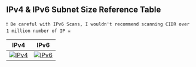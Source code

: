 IPv4 & IPv6 Subnet Size Reference Table
-------
`❗ Be careful with IPv6 Scans, I wouldn't recommend scanning CIDR over 1 million number of IP ☠️`

| IPv4                                      | IPv6                                      |
|-------------------------------------------|-------------------------------------------|
| [![IPv4](https://img.shields.io/badge/IPv4-%23D2B3EE?style=for-the-badge&logo=internet-explorer&logoColor=white)](https://technoindian555.github.io/Tes/assets/IPv4.html) | [![IPv6](https://img.shields.io/badge/IPv6-%238A2BE2?style=for-the-badge&logo=internet-explorer&logoColor=white)](https://technoindian555.github.io/Test/assets/IPv6.html) |
